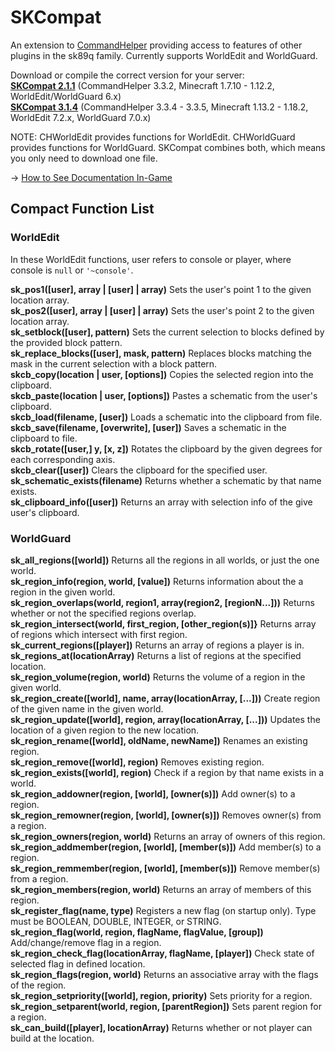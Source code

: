 SKCompat
========

An extension to [CommandHelper](https://github.com/EngineHub/CommandHelper) providing access to features of other plugins in the sk89q family. Currently supports WorldEdit and WorldGuard.

Download or compile the correct version for your server:
<br>**[SKCompat 2.1.1](https://github.com/jb-aero/SKCompat/commit/058a9fd2bf812af7b76516d751edf89ce95936c3)** (CommandHelper 3.3.2, Minecraft 1.7.10 - 1.12.2, WorldEdit/WorldGuard 6.x)
<br>**[SKCompat 3.1.4](https://letsbuild.net/jenkins/job/SKCompat/lastSuccessfulBuild/)** (CommandHelper 3.3.4 - 3.3.5, Minecraft 1.13.2 - 1.18.2, WorldEdit 7.2.x, WorldGuard 7.0.x)

NOTE: CHWorldEdit provides functions for WorldEdit. CHWorldGuard provides functions for WorldGuard. SKCompat combines both, which means you only need to download one file.

-> [How to See Documentation In-Game](https://github.com/jb-aero/SKCompat/blob/master/DOCUMENTATION.md)

## Compact Function List
### WorldEdit

In these WorldEdit functions, user refers to console or player, where console is `null` or `'~console'`.

**sk_pos1([user], array | [user] | array)** Sets the user's point 1 to the given location array.<br>
**sk_pos2([user], array | [user] | array)** Sets the user's point 2 to the given location array.<br>
**sk_setblock([user], pattern)** Sets the current selection to blocks defined by the provided block pattern.<br>
**sk_replace_blocks([user], mask, pattern)** Replaces blocks matching the mask in the current selection with a block pattern.<br>
**skcb_copy(location | user, [options])** Copies the selected region into the clipboard.<br>
**skcb_paste(location | user, [options])** Pastes a schematic from the user's clipboard.<br>
**skcb_load(filename, [user])** Loads a schematic into the clipboard from file.<br>
**skcb_save(filename, [overwrite], [user])** Saves a schematic in the clipboard to file.<br>
**skcb_rotate([user,] y, [x, z])** Rotates the clipboard by the given degrees for each corresponding axis.<br>
**skcb_clear([user])** Clears the clipboard for the specified user.<br>
**sk_schematic_exists(filename)** Returns whether a schematic by that name exists.<br>
**sk_clipboard_info([user])** Returns an array with selection info of the give user's clipboard.

### WorldGuard

**sk_all_regions([world])** Returns all the regions in all worlds, or just the one world.<br>
**sk_region_info(region, world, [value])** Returns information about the a region in the given world.<br>
**sk_region_overlaps(world, region1, array(region2, [regionN...]))** Returns whether or not the specified regions overlap.<br>
**sk_region_intersect(world, first_region, [other_region(s)]}** Returns array of regions which intersect with first region.<br>
**sk_current_regions([player])** Returns an array of regions a player is in.<br>
**sk_regions_at(locationArray)** Returns a list of regions at the specified location.<br>
**sk_region_volume(region, world)** Returns the volume of a region in the given world.<br>
**sk_region_create([world], name, array(locationArray, [...]))** Create region of the given name in the given world.<br>
**sk_region_update([world], region, array(locationArray, [...]))** Updates the location of a given region to the new location.<br>
**sk_region_rename([world], oldName, newName])** Renames an existing region.<br>
**sk_region_remove([world], region)** Removes existing region.<br>
**sk_region_exists([world], region)** Check if a region by that name exists in a world.<br>
**sk_region_addowner(region, [world], [owner(s)])** Add owner(s) to a region.<br>
**sk_region_remowner(region, [world], [owner(s)])** Removes owner(s) from a region.<br>
**sk_region_owners(region, world)** Returns an array of owners of this region.<br>
**sk_region_addmember(region, [world], [member(s)])** Add member(s) to a region.<br>
**sk_region_remmember(region, [world], [member(s)])** Remove member(s) from a region.<br>
**sk_region_members(region, world)** Returns an array of members of this region.<br>
**sk_register_flag(name, type)** Registers a new flag (on startup only). Type must be BOOLEAN, DOUBLE, INTEGER, or STRING.<br>
**sk_region_flag(world, region, flagName, flagValue, [group])** Add/change/remove flag in a region.<br>
**sk_region_check_flag(locationArray, flagName, [player])** Check state of selected flag in defined location.<br>
**sk_region_flags(region, world)** Returns an associative array with the flags of the region.<br>
**sk_region_setpriority([world], region, priority)** Sets priority for a region.<br>
**sk_region_setparent(world, region, [parentRegion])** Sets parent region for a region.<br>
**sk_can_build([player], locationArray)** Returns whether or not player can build at the location.
